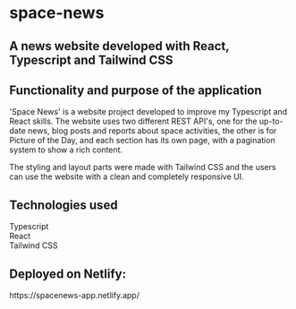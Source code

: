# space-news

<h2>A news website developed with React, Typescript and Tailwind CSS</h2>

<h2>Functionality and purpose of the application</h2>
<p>
'Space News' is a website project developed to improve my Typescript and React skills. The website uses two different REST API's, one for the up-to-date news, blog posts and reports about space activities, the other is for Picture of the Day, and each section has its own page, with a pagination system to show a rich content.

The styling and layout parts were made with Tailwind CSS and the users can use the website with a clean and completely responsive UI.
</p>
  
<h2>Technologies used</h2>
<p>
Typescript
<br>
React
<br>
Tailwind CSS
<br>

<h2>Deployed on Netlify:</h2>
 https://spacenews-app.netlify.app/
 
